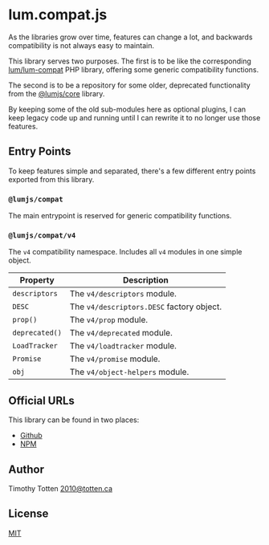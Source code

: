 # lum.compat.js

As the libraries grow over time, features can change a lot, and backwards
compatibility is not always easy to maintain.

This library serves two purposes. The first is to be like the corresponding
[lum/lum-compat](https://github.com/supernovus/lum.compat.php) PHP library, 
offering some generic compatibility functions.

The second is to be a repository for some older, deprecated functionality from
the [@lumjs/core](https://github.com/supernovus/lum.core.js) library.

By keeping some of the old sub-modules here as optional plugins, I can keep
legacy code up and running until I can rewrite it to no longer use those
features.

## Entry Points

To keep features simple and separated, there's a few different entry points
exported from this library.

### `@lumjs/compat` 

The main entrypoint is reserved for generic compatibility functions.

### `@lumjs/compat/v4`

The `v4` compatibility namespace. Includes all `v4` modules in one simple object.

| Property        | Description                                               |
| --------------- | --------------------------------------------------------- |
| `descriptors`   | The `v4/descriptors` module.                              |
| `DESC`          | The `v4/descriptors.DESC` factory object.                 |
| `prop()`        | The `v4/prop` module.                                     |
| `deprecated()`  | The `v4/deprecated` module.                               |
| `LoadTracker`   | The `v4/loadtracker` module.                              |
| `Promise`       | The `v4/promise` module.                                  |
| `obj`           | The `v4/object-helpers` module.                           |

## Official URLs

This library can be found in two places:

 * [Github](https://github.com/supernovus/lum.compat.js)
 * [NPM](https://www.npmjs.com/package/@lumjs/compat)

## Author

Timothy Totten <2010@totten.ca>

## License

[MIT](https://spdx.org/licenses/MIT.html)
